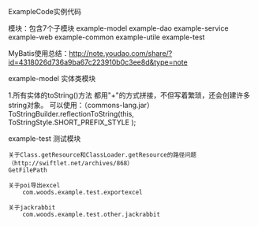 ExampleCode实例代码

模块：包含7个子模块
example-model
example-dao
example-service
example-web
example-common
example-utile
example-test


MyBatis使用总结：http://note.youdao.com/share/?id=4318026d736a9ba67c223910b0c3ee8d&type=note

example-model 实体类模块

1.所有实体的toString()方法 都用"+"的方式拼接，不但写着繁琐，还会创建许多string对象。
    可以使用：（commons-lang.jar）ToStringBuilder.reflectionToString(this, ToStringStyle.SHORT_PREFIX_STYLE );


example-test 测试模块

    关于Class.getResource和ClassLoader.getResource的路径问题（http://swiftlet.net/archives/868）
    GetFilePath
    
    关于poi导出excel
        com.woods.example.test.exportexcel

    关于jackrabbit
        com.woods.example.test.other.jackrabbit